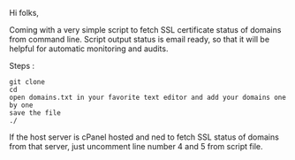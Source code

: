 Hi folks,

Coming with a very simple script to fetch SSL certificate status of domains from command line. Script output status is email ready, so that it will be helpful for automatic monitoring and audits.

Steps :
```
git clone
cd
open domains.txt in your favorite text editor and add your domains one by one
save the file 
./
```

If the host server is cPanel hosted and ned to fetch SSL status of domains from that server, just uncomment line number 4 and 5 from script file.
